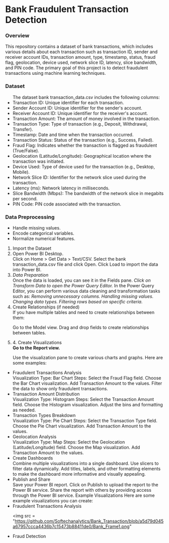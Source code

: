 <h1>Bank Fraudulent Transaction Detection</h1>
<h3>Overview</h3
<p>This repository contains a dataset of bank transactions, which includes various details about each transaction such as transaction ID, sender and receiver account IDs, transaction amount, type, timestamp, status, fraud flag, geolocation, device used, network slice ID, latency, slice bandwidth, and PIN code. The primary goal of this project is to detect fraudulent transactions using machine learning techniques.</p>

<h3>Dataset</h3>
<ul>The dataset bank transaction_data.csv includes the following columns:

<li>Transaction ID: Unique identifier for each transaction.</li>
<li>Sender Account ID: Unique identifier for the sender's account.</li>
<li>Receiver Account ID: Unique identifier for the receiver's account.</li>
<li>Transaction Amount: The amount of money involved in the transaction.</li>
<li>Transaction Type: Type of transaction (e.g., Deposit, Withdrawal, Transfer).</li>
<li>Timestamp: Date and time when the transaction occurred.</li>
<li>Transaction Status: Status of the transaction (e.g., Success, Failed).</li>
<li>Fraud Flag: Indicates whether the transaction is flagged as fraudulent (True/False).</li>
<li>Geolocation (Latitude/Longitude): Geographical location where the transaction was initiated.</li>
<li>Device Used: Type of device used for the transaction (e.g., Desktop, Mobile).</li>
<li>Network Slice ID: Identifier for the network slice used during the transaction.</li>
<li>Latency (ms): Network latency in milliseconds.</li>
<li>Slice Bandwidth (Mbps): The bandwidth of the network slice in megabits per second.</li>
<li>PIN Code: PIN code associated with the transaction.</li>
</ul>

<h3>Data Preprocessing</h3>
<ul>
<li>Handle missing values.</li>
<li>Encode categorical variables.</li>
<li>Normalize numerical features.</li>
</ul>
<ol>
<li> Import the Dataset</li>
<li> Open Power BI Desktop.</li>
Click on Home > Get Data > Text/CSV.
Select the bank transaction_data.csv file and click Open.
Click Load to import the data into Power BI.
<li> <em>Data Preparation</em></li>
Once the data is loaded, you can see it in the Fields pane.
<em>Click on Transform Data to open the Power Query Editor.</em>
In the Power Query Editor, you can perform various data cleaning and transformation tasks such as:
<em>Removing unnecessary columns.</em>
<em>Handling missing values.</em>
<em>Changing data types.</em>
<em>Filtering rows based on specific criteria.</em>
<li> Create Relationships (if needed)</li>
If you have multiple tables and need to create relationships between them:

Go to the Model view.
Drag and drop fields to create relationships between tables.
<li>4. Create Visualizations</li>
<b>Go to the Report view.</b>

Use the visualization pane to create various charts and graphs. Here are some examples:</ol>

<ul>
<li>Fraudulent Transactions Analysis</li>
Visualization Type: Bar Chart
Steps:
Select the Fraud Flag field.
Choose the Bar Chart visualization.
Add Transaction Amount to the values.
Filter the data to show only fraudulent transactions.
<li>Transaction Amount Distribution</li>
Visualization Type: Histogram
Steps:
Select the Transaction Amount field.
Choose the Histogram visualization.
Adjust the bins and formatting as needed.
<li>Transaction Types Breakdown</li>
Visualization Type: Pie Chart
Steps:
Select the Transaction Type field.
Choose the Pie Chart visualization.
Add Transaction Amount to the values.
<li>Geolocation Analysis</li>
Visualization Type: Map
Steps:
Select the Geolocation (Latitude/Longitude) field.
Choose the Map visualization.
Add Transaction Amount to the values.
<li> Create Dashboards</li>
Combine multiple visualizations into a single dashboard.
Use slicers to filter data dynamically.
Add titles, labels, and other formatting elements to make the dashboard more informative and visually appealing.
<li>Publish and Share</li>
Save your Power BI report.
Click on Publish to upload the report to the Power BI service.
Share the report with others by providing access through the Power BI service.
Example Visualizations
Here are some example visualizations you can create:

<li>Fraudulent Transactions Analysis</li>

<img src = "https://github.com/Softechanalytics/Bank_Transaction/blob/a5d79d045a67957ccca4436b7c15473b88411de0/Bank_Frame1.png"

<li>Fraud Detection</li>







